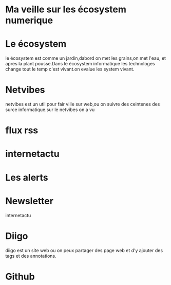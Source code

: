 # Ma veille sur les écosystem numerique #
# Le écosystem #
le écosystem est comme un jardin,dabord on met les grains,on met l'eau, et apres la plant pousse.Dans le écosystem informatique les technologes change tout le temp c'est vivant.on evalue les system vivant.
# Netvibes #
netvibes est un util pour fair ville sur web,ou on suivre des ceintenes des surce informatique.sur le netvibes on a vu
# flux rss #
# internetactu #
# Les alerts #
# Newsletter #
internetactu
# Diigo #
diigo est un site web ou on peux partager des page web et d’y ajouter des tags et des annotations.
# Github #




